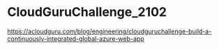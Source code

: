 # CloudGuruChallenge_2102
https://acloudguru.com/blog/engineering/cloudguruchallenge-build-a-continuously-integrated-global-azure-web-app
